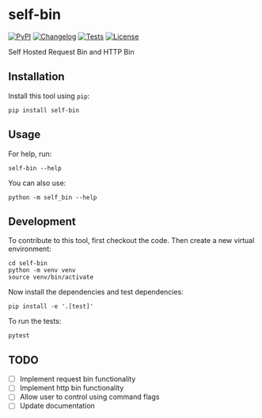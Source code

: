 # self-bin

[![PyPI](https://img.shields.io/pypi/v/self-bin.svg)](https://pypi.org/project/self-bin/)
[![Changelog](https://img.shields.io/github/v/release/Krishap-s/self-bin?include_prereleases&label=changelog)](https://github.com/Krishap-s/self-bin/releases)
[![Tests](https://github.com/Krishap-s/self-bin/actions/workflows/test.yml/badge.svg)](https://github.com/Krishap-s/self-bin/actions/workflows/test.yml)
[![License](https://img.shields.io/badge/license-Apache%202.0-blue.svg)](https://github.com/Krishap-s/self-bin/blob/master/LICENSE)

Self Hosted Request Bin and HTTP Bin

## Installation

Install this tool using `pip`:

    pip install self-bin

## Usage

For help, run:

    self-bin --help

You can also use:

    python -m self_bin --help

## Development

To contribute to this tool, first checkout the code. Then create a new virtual environment:

    cd self-bin
    python -m venv venv
    source venv/bin/activate

Now install the dependencies and test dependencies:

    pip install -e '.[test]'

To run the tests:

    pytest

## TODO
- [ ] Implement request bin functionality
- [ ] Implement http bin functionality
- [ ] Allow user to control using command flags
- [ ] Update documentation

